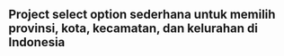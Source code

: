 ## Project select option sederhana untuk memilih provinsi, kota, kecamatan, dan kelurahan di Indonesia
